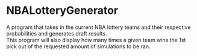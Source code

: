 # NBALotteryGenerator
A program that takes in the current NBA lottery teams and their respective probabilities and generates draft results.  
This program will also display how many times a given team wins the 1st pick out of the requested amount of simulations to be ran.
